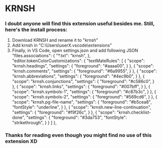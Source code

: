 # KRNSH

### I doubt anyone will find this extension useful besides me. Still, here's the install process:

1. Download KRNSH and rename it to "krnsh"
2. Add krnsh in "C:\Users\userX\.vscode\extensions"
3. Finally, in VS Code, open settings.json and add following JSON
    "files.associations": {
        "*.txt": "krnsh",
    },
    "editor.tokenColorCustomizations": {
        "textMateRules": [
            {
                "scope": "krnsh.headings",
                "settings": {
                    "foreground": "#aaaa00",
                }
            },
            {
                "scope": "krnsh.comments",
                "settings": {
                    "foreground": "#6a9955",
                }
            },
            {
                "scope": "krnsh.abbreviations",
                "settings": {
                    "foreground": "#4ec9b0",
                }
            },
            {
                "scope": "krnsh.conjunctions",
                "settings": {
                    "foreground": "#c586c0",
                }
            },
            {
                "scope": "krnsh.links",
                "settings": {
                    "foreground": "#007bff",
                }
            },
            {
                "scope": "krnsh.symbols-1",
                "settings": {
                    "foreground": "#c87b3c",
                }
            },
            {
                "scope": "krnsh.symbols-2",
                "settings": {
                    "foreground": "#569cd6",
                }
            },
            {
                "scope": "krnsh.pg-file-name",
                "settings": {
                    "foreground": "#b5cea8",
                    "fontStyle": "underline",
                }
            },
            {
                "scope": "krnsh.new-line-continuation",
                "settings": {
                    "foreground": "#f9f26c",
                }
            },
            {
                "scope": "krnsh.checklist-done",
                "settings": {
                    "foreground": "#3da753",
                    "fontStyle": "strikethrough",
                }
            }
        ]
    },

### Thanks for reading even though you might find no use of this extension XD